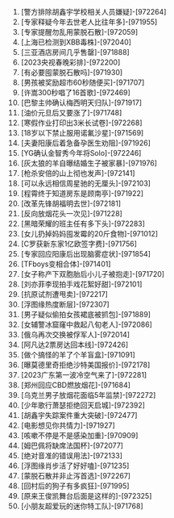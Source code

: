 
1. [警方排除胡鑫宇学校相关人员嫌疑]-[972264]
1. [专家释疑今年去世老人比往年多]-[971955]
1. [专家提醒勿乱用蒙脱石散]-[972059]
1. [上海已检测到XBB毒株]-[972040]
1. [三亚酒店房间几乎售罄]-[971888]
1. [2023央视春晚彩排]-[972200]
1. [有必要囤蒙脱石散吗]-[971930]
1. [男孩被奖励超市60秒随便买]-[971707]
1. [许嵩300秒唱了16首歌]-[972469]
1. [巴黎主帅确认梅西明天归队]-[971917]
1. [油价元旦后又要涨了]-[971748]
1. [寒假作业打印出3米长试卷]-[972268]
1. [18岁以下禁止服用诺氟沙星]-[971569]
1. [夫妻阳康后着急备孕医生劝阻]-[971926]
1. [YG确认金智秀今年将Solo]-[972246]
1. [灰太狼的羊自曝结婚生子被家暴]-[971976]
1. [枪杀安倍的山上彻也发声]-[972141]
1. [可以永远相信周星驰的无厘头]-[972103]
1. [程霄终于知道房东是顾南亭]-[971922]
1. [改革先锋胡福明去世]-[972181]
1. [反向放烟花头一次见]-[971228]
1. [黑暗荣耀的班主任有多下头]-[972283]
1. [女儿扔掉妈妈囤发霉的20斤食物]-[971012]
1. [C罗获新东家1亿欧签字费]-[971756]
1. [专家回应阳康后出现脑雾症状]-[971854]
1. [TFboys变相合体]-[971401]
1. [女子称产下双胞胎后小儿子被抱走]-[971720]
1. [刘亦菲李现拍手戏花絮好甜]-[972101]
1. [抗原试剂遭甩卖]-[972217]
1. [浮图缘热度断层]-[972307]
1. [男子疑似偷拍女孩裙底被抓包]-[971889]
1. [女辅警冰窟窿中救起八旬老人]-[972086]
1. [俄乌再次交换被俘军人]-[972014]
1. [阿凡达2票房达回本线]-[972426]
1. [做个搞怪的羊了个羊盲盒]-[971091]
1. [曝莫德里奇拒绝沙特美国报价]-[972178]
1. [2023广东第一波冷空气来了]-[972281]
1. [郑州回应CBD燃放烟花]-[971684]
1. [乌克兰男子放烟花面临5年监禁]-[972272]
1. [少年歌行萧瑟拒绝回天启城]-[972392]
1. [胡鑫宇失踪案件重大突破]-[972477]
1. [电影想见你共情力]-[971927]
1. [咳嗽不停是不是感染加重]-[970909]
1. [姆巴佩将缺席法国杯]-[972077]
1. [绝对音准的错误用法]-[972133]
1. [浮图缘肖步活了好好嗑]-[971235]
1. [蒙脱石散并非止泻首选]-[972267]
1. [回村后的狗子有多疯狂]-[971995]
1. [原来王俊凯舞台后面是这样的]-[972325]
1. [小朋友超爱玩的迷你特工队]-[971768]